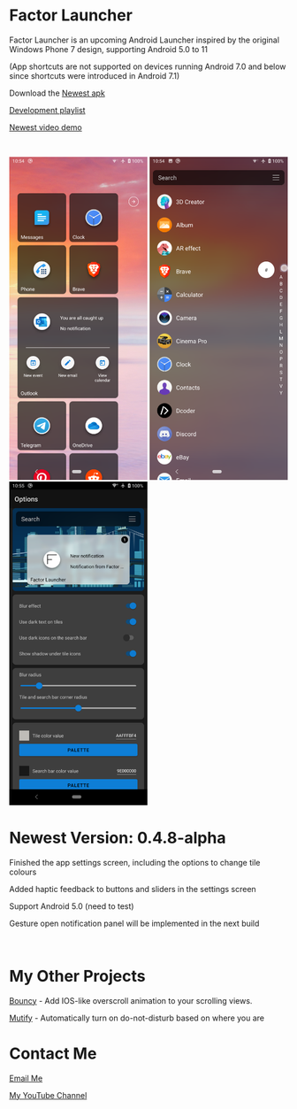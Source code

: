 # Factor Launcher

Factor Launcher is an upcoming Android Launcher inspired by the original Windows Phone 7 design, supporting Android 5.0 to 11 

(App shortcuts are not supported on devices running Android 7.0 and below since shortcuts were introduced in Android 7.1)

Download the [Newest apk](https://github.com/Valkriaine/Factor_Launcher_Reboot/releases/download/0.4.8-alpha/debug-v0.4.8.apk)

[Development playlist](https://youtube.com/playlist?list=PLr2SUHRsQtUdnRM6PRxuPIfK48T5HyNsX)

[Newest video demo](https://youtu.be/q3KTT-URb1M)

<p>&nbsp;</p>

<img src="./Images/FactorHomeScreen.png" width="250"/>  <img src="./Images/FactorAppDrawer.png" width="250"/>  <img src="./Images/FactorSettingsScreen.png" width="250"/>


# Newest Version: 0.4.8-alpha

Finished the app settings screen, including the options to change tile colours

Added haptic feedback to buttons and sliders in the settings screen

Support Android 5.0 (need to test)

Gesture open notification panel will be implemented in the next build

<p>&nbsp;</p>



# My Other Projects

[Bouncy](https://github.com/Valkriaine/bouncy/blob/master/README.md) - Add IOS-like overscroll animation to your scrolling views.

[Mutify](https://github.com/Valkriaine/Mutify) - Automatically turn on do-not-disturb based on where you are

# Contact Me

[Email Me](mailto:valkriaine@hotmail.com)

[My YouTube Channel](https://www.youtube.com/channel/UC8deY7v1W_NH3I5_f9ZVscw)
